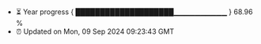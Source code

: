 - ⏳ Year progress { ████████████████████▁▁▁▁▁▁▁▁▁▁ } 68.96 %
- ⏰ Updated on Mon, 09 Sep 2024 09:23:43 GMT

